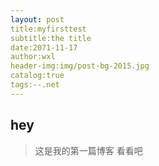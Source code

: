 ```yaml
---
layout: post
title:myfirsttest
subtitle:the title
date:2071-11-17
author:wxl
header-img:img/post-bg-2015.jpg
catalog:true
tags:--.net
---
```


## hey
>这是我的第一篇博客
看看吧
